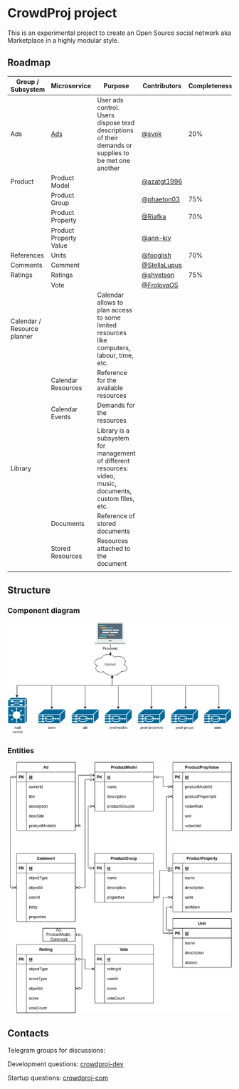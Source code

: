 # CrowdProj project

This is an experimental project to create an Open Source social network aka Marketplace in a highly modular style.

## Roadmap

| Group / Subsystem           | Microservice                                     | Purpose                                                                                                   | Contributors                                   | Completeness | 
|-----------------------------|--------------------------------------------------|-----------------------------------------------------------------------------------------------------------|------------------------------------------------|--------------|
| Ads                         | [Ads](https://github.com/crowdproj/crowdproj-ad) | User ads control. Users dispose texd descriptions of their demands or supplies to be met one another      | [@svok](https://github.com/svok)               | 20%          |
| Product                     | Product Model                                    |                                                                                                           | [@azatgt1996](https://github.com/azatgt1996)   |              |
|                             | Product Group                                    |                                                                                                           | [@phaeton03](https://github.com/phaeton03)     | 75%          |
|                             | Product Property                                 |                                                                                                           | [@Riafka](https://github.com/Riafka)           | 70%          |
|                             | Product Property Value                           |                                                                                                           | [@ann-kiy](https://github.com/ann-kiy)         |              |
| References                  | Units                                            |                                                                                                           | [@fooglish](https://github.com/fooglish)       | 70%          |
| Comments                    | Comment                                          |                                                                                                           | [@StellaLupus](https://github.com/StellaLupus) |              |
| Ratings                     | Ratings                                          |                                                                                                           | [@shvetson](https://github.com/shvetson)       | 75%          |
|                             | Vote                                             |                                                                                                           | [@FrolovaOS](https://github.com/FrolovaOS)     |              |
| Calendar / Resource planner |                                                  | Calendar allows to plan access to some limited resources like computers, labour, time, etc.               |                                                |              |
|                             | Calendar Resources                               | Reference for the available resources                                                                     |                                                |              |
|                             | Calendar Events                                  | Demands for the resources                                                                                 |                                                |              |
| Library                     |                                                  | Library is a subsystem for management of different resources: video, music, documents, custom files, etc. |                                                |              |
|                             | Documents                                        | Reference of stored documents                                                                             |                                                |              |
|                             | Stored Resources                                 | Resources attached to the document                                                                        |                                                |              |
|                             |                                                  |                                                                                                           |                                                |              |


## Structure

### Component diagram
![Component diagram of the CrowdProj](imgs/crowdproj-components.drawio.png)

### Entities
![ER diagram of the CrowdProj](imgs/crowdproj-ER.drawio.png)

## Contacts

Telegram groups for discussions: 

Development questions: [crowdproj-dev](https://t.me/crowdproj_dev)

Startup questions: [crowdproj-com](https://t.me/crowdproj_com)
